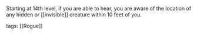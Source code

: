 Starting at 14th level, if you are able to hear, you are aware of the location of any hidden or [[invisible]] creature within 10 feet of you.

tags: [[Rogue]]